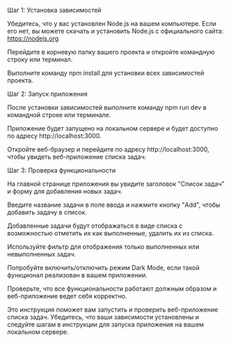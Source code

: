 Шаг 1: Установка зависимостей

Убедитесь, что у вас установлен Node.js на вашем компьютере. Если его нет, вы можете скачать и установить Node.js с официального сайта: https://nodejs.org

Перейдите в корневую папку вашего проекта и откройте командную строку или терминал.

Выполните команду npm install для установки всех зависимостей проекта.

Шаг 2: Запуск приложения

После установки зависимостей выполните команду npm run dev в командной строке или терминале.

Приложение будет запущено на локальном сервере и будет доступно по адресу http://localhost:3000.

Откройте веб-браузер и перейдите по адресу http://localhost:3000, чтобы увидеть веб-приложение списка задач.

Шаг 3: Проверка функциональности

На главной странице приложения вы увидите заголовок "Список задач" и форму для добавления новых задач.

Введите название задачи в поле ввода и нажмите кнопку "Add", чтобы добавить задачу в список.

Добавленные задачи будут отображаться в виде списка с возможностью отметить их как выполненные, удалить их из списка.

Используйте фильтр для отображения только выполненных или невыполненных задач.

Попробуйте включить/отключить режим Dark Mode, если такой функционал реализован в вашем приложении.

Проверьте, что все функциональности работают должным образом и веб-приложение ведет себя корректно.

Это инструкция поможет вам запустить и проверить веб-приложение списка задач. Убедитесь, что ваши зависимости установлены и следуйте шагам в инструкции для запуска приложения на вашем локальном сервере.
